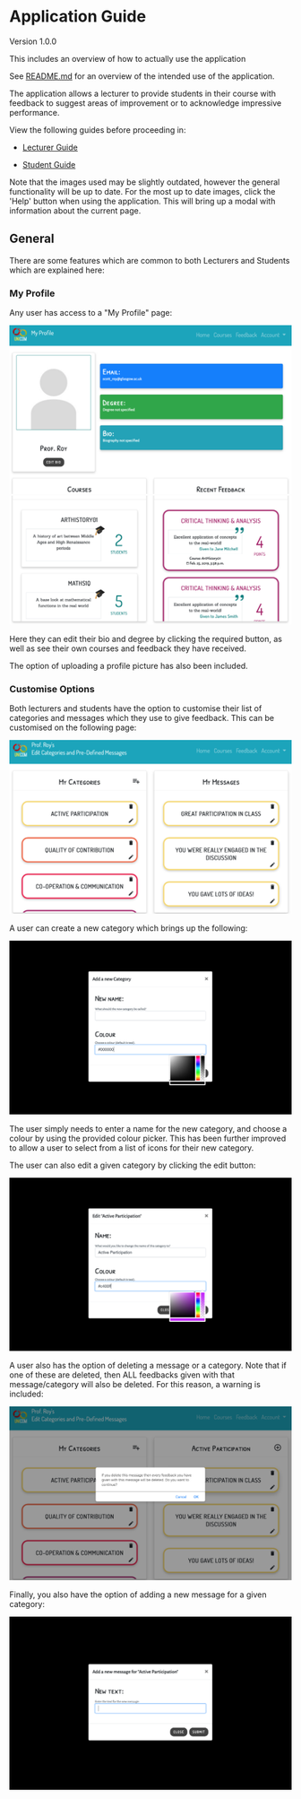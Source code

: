 # Application Guide

Version 1.0.0

This includes an overview of how to actually use the application

See [README.md](../../../README.md) for an overview of the intended use of the application.

The application allows a lecturer to provide students in their course with feedback to suggest areas of improvement or to acknowledge impressive performance.

View the following guides before proceeding in:
*  [Lecturer Guide](Lecturer-Guide.md)

*  [Student Guide](Student-Guide.md)

Note that the images used may be slightly outdated, however the general functionality will be up to date. For the most up to date images, click the 'Help' button when using the application. This will bring up a modal with information about the current page.

## General

There are some features which are common to both Lecturers and Students which are explained here:

### My Profile

Any user has access to a "My Profile" page:

<img src="docs/program-docs/general/screenshots/my_profile1.png">

<img src="docs/program-docs/general/screenshots/my_profile2.png">

Here they can edit their bio and degree by clicking the required button, as well as see their own courses and feedback they have received.

The option of uploading a profile picture has also been included.

### Customise Options

Both lecturers and students have the option to customise their list of categories and messages which they use to give feedback. This can be customised on the following page:

<img src="docs/program-docs/general/screenshots/customise_options1.png">

A user can create a new category which brings up the following:

<img src="docs/program-docs/general/screenshots/customise_options2.png">

The user simply needs to enter a name for the new category, and choose a colour by using the provided colour picker. This has been further improved to allow a user to select from a list of icons for their new category.

The user can also edit a given category by clicking the edit button:

<img src="docs/program-docs/general/screenshots/customise_options3.png">

A user also has the option of deleting a message or a category. Note that if one of these are deleted, then ALL feedbacks given with that message/category will also be deleted. For this reason, a warning is included:

<img src="docs/program-docs/general/screenshots/customise_options4.png">

Finally, you also have the option of adding a new message for a given category:

<img src="docs/program-docs/general/screenshots/customise_options5.png">
